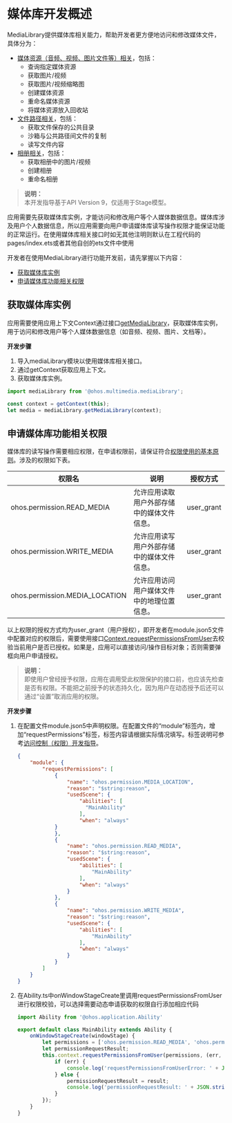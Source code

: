 # 媒体库开发概述

MediaLibrary提供媒体库相关能力，帮助开发者更方便地访问和修改媒体文件，具体分为：

- [媒体资源（音频、视频、图片文件等）相关](medialibrary-resource-guidelines.md)，包括：
  - 查询指定媒体资源
  - 获取图片/视频
  - 获取图片/视频缩略图
  - 创建媒体资源
  - 重命名媒体资源
  - 将媒体资源放入回收站
- [文件路径相关](medialibrary-filepath-guidelines.md)，包括：
  - 获取文件保存的公共目录
  - 沙箱与公共路径间文件的复制
  - 读写文件内容
- [相册相关](medialibrary-album-guidelines.md)，包括：
  - 获取相册中的图片/视频
  - 创建相册
  - 重命名相册

> **说明：**<br/>
> 本开发指导基于API Version 9，仅适用于Stage模型。

应用需要先获取媒体库实例，才能访问和修改用户等个人媒体数据信息。媒体库涉及用户个人数据信息，所以应用需要向用户申请媒体库读写操作权限才能保证功能的正常运行。在使用媒体库相关接口时如无其他注明则默认在工程代码的pages/index.ets或者其他自创的ets文件中使用

开发者在使用MediaLibrary进行功能开发前，请先掌握以下内容：

- [获取媒体库实例](#获取媒体库实例)
- [申请媒体库功能相关权限](#申请媒体库功能相关权限)

## 获取媒体库实例

应用需要使用应用上下文Context通过接口[getMediaLibrary](../reference/apis/js-apis-medialibrary.md#medialibrarygetmedialibrary8)，获取媒体库实例，用于访问和修改用户等个人媒体数据信息（如音频、视频、图片、文档等）。

**开发步骤**

1. 导入mediaLibrary模块以使用媒体库相关接口。
2. 通过getContext获取应用上下文。
3. 获取媒体库实例。

```ts
import mediaLibrary from '@ohos.multimedia.mediaLibrary';

const context = getContext(this);
let media = mediaLibrary.getMediaLibrary(context);
```

## 申请媒体库功能相关权限

媒体库的读写操作需要相应权限，在申请权限前，请保证符合[权限使用的基本原则](../security/accesstoken-overview.md#权限使用的基本原则)。涉及的权限如下表。

| 权限名                         | 说明                                       | 授权方式   |
| ------------------------------ | ------------------------------------------ | ---------- |
| ohos.permission.READ_MEDIA     | 允许应用读取用户外部存储中的媒体文件信息。 | user_grant |
| ohos.permission.WRITE_MEDIA    | 允许应用读写用户外部存储中的媒体文件信息。 | user_grant |
| ohos.permission.MEDIA_LOCATION | 允许应用访问用户媒体文件中的地理位置信息。 | user_grant |

以上权限的授权方式均为user_grant（用户授权），即开发者在module.json5文件中配置对应的权限后，需要使用接口[Context.requestPermissionsFromUser](../reference/apis/js-apis-ability-context.md#abilitycontextrequestpermissionsfromuser)去校验当前用户是否已授权。如果是，应用可以直接访问/操作目标对象；否则需要弹框向用户申请授权。

> **说明：**<br/>即使用户曾经授予权限，应用在调用受此权限保护的接口前，也应该先检查是否有权限。不能把之前授予的状态持久化，因为用户在动态授予后还可以通过“设置”取消应用的权限。

**开发步骤**

1. 在配置文件module.json5中声明权限。在配置文件的“module”标签内，增加“requestPermissions”标签，标签内容请根据实际情况填写。标签说明可参考[访问控制（权限）开发指导](../security/accesstoken-guidelines.md)。

   ```json
   {
       "module": {
           "requestPermissions": [
               {
                   "name": "ohos.permission.MEDIA_LOCATION",
                   "reason": "$string:reason",
                   "usedScene": {
                       "abilities": [
                         "MainAbility"
                       ],
                       "when": "always"
               }
               },
               {
                   "name": "ohos.permission.READ_MEDIA",
                   "reason": "$string:reason",
                   "usedScene": {
                       "abilities": [
                           "MainAbility"
                       ],
                       "when": "always"
                   }
               },
               {
                   "name": "ohos.permission.WRITE_MEDIA",
                   "reason": "$string:reason",
                   "usedScene": {
                       "abilities": [
                           "MainAbility"
                       ],
                       "when": "always"
                   }
               }
           ]
       }
   }    
   ```

2. 在Ability.ts中onWindowStageCreate里调用requestPermissionsFromUser进行权限校验，可以选择需要动态申请获取的权限自行添加相应代码

   ```ts
   import Ability from '@ohos.application.Ability'

   export default class MainAbility extends Ability {
       onWindowStageCreate(windowStage) {
           let permissions = ['ohos.permission.READ_MEDIA', 'ohos.permission.WRITE_MEDIA'];
           let permissionRequestResult;
           this.context.requestPermissionsFromUser(permissions, (err, result) => {
               if (err) {
                   console.log('requestPermissionsFromUserError: ' + JSON.stringify(err));
               } else {
                   permissionRequestResult = result;
                   console.log('permissionRequestResult: ' + JSON.stringify(permissionRequestResult));
               }    
           });       
       }
   }
   ```

